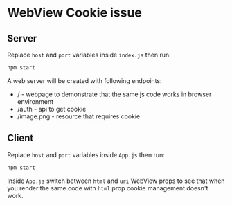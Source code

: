 # WebView Cookie issue

## Server

Replace `host` and `port` variables inside `index.js` then run:

```bash
npm start
```

A web server will be created with following endpoints:

- / - webpage to demonstrate that the same js code works in browser environment
- /auth - api to get cookie
- /image.png - resource that requires cookie

## Client

Replace `host` and `port` variables inside `App.js` then run:

```bash
npm start
```

Inside `App.js` switch between `html` and `uri` WebView props to see that when you render the same code with `html` prop cookie management doesn't work.